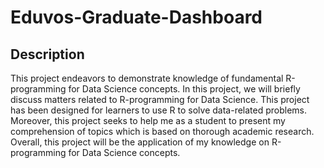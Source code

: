 # Eduvos-Graduate-Dashboard
## Description
This project endeavors to demonstrate knowledge of fundamental R-programming for Data Science concepts. In this project, we will briefly discuss matters related to R-programming for Data Science. This project has been designed for learners to use R to solve data-related problems. Moreover, this project seeks to help me as a student to present my comprehension of topics which is based on thorough academic research. Overall, this project will be the application of my knowledge on R-programming for Data Science concepts.

